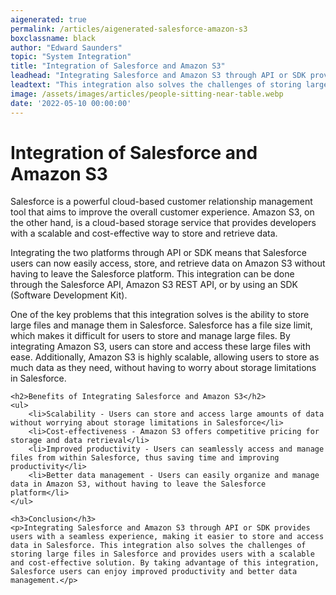 ```yaml
---
aigenerated: true
permalink: /articles/aigenerated-salesforce-amazon-s3
boxclassname: black
author: "Edward Saunders"
topic: "System Integration"
title: "Integration of Salesforce and Amazon S3"
leadhead: "Integrating Salesforce and Amazon S3 through API or SDK provides users with a seamless experience, making it easier to store and access data in Salesforce"
leadtext: "This integration also solves the challenges of storing large files in Salesforce and provides users with a scalable and cost-effective solution. By taking advantage of this integration, Salesforce users can enjoy improved productivity and better data management."
image: /assets/images/articles/people-sitting-near-table.webp
date: '2022-05-10 00:00:00'
---
```

<div class="arttext">	<h1>Integration of Salesforce and Amazon S3</h1>
	<p>Salesforce is a powerful cloud-based customer relationship management tool that aims to improve the overall customer experience. Amazon S3, on the other hand, is a cloud-based storage service that provides developers with a scalable and cost-effective way to store and retrieve data.</p>
	<p>Integrating the two platforms through API or SDK means that Salesforce users can now easily access, store, and retrieve data on Amazon S3 without having to leave the Salesforce platform. This integration can be done through the Salesforce API, Amazon S3 REST API, or by using an SDK (Software Development Kit).</p>
    <p>One of the key problems that this integration solves is the ability to store large files and manage them in Salesforce. Salesforce has a file size limit, which makes it difficult for users to store and manage large files. By integrating Amazon S3, users can store and access these large files with ease. Additionally, Amazon S3 is highly scalable, allowing users to store as much data as they need, without having to worry about storage limitations in Salesforce.</p>

	<h2>Benefits of Integrating Salesforce and Amazon S3</h2>
	<ul>
		<li>Scalability - Users can store and access large amounts of data without worrying about storage limitations in Salesforce</li>
		<li>Cost-effectiveness - Amazon S3 offers competitive pricing for storage and data retrieval</li>
		<li>Improved productivity - Users can seamlessly access and manage files from within Salesforce, thus saving time and improving productivity</li>
		<li>Better data management - Users can easily organize and manage data in Amazon S3, without having to leave the Salesforce platform</li>
	</ul>

	<h3>Conclusion</h3>
	<p>Integrating Salesforce and Amazon S3 through API or SDK provides users with a seamless experience, making it easier to store and access data in Salesforce. This integration also solves the challenges of storing large files in Salesforce and provides users with a scalable and cost-effective solution. By taking advantage of this integration, Salesforce users can enjoy improved productivity and better data management.</p>
</div>